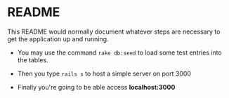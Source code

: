 # README

This README would normally document whatever steps are necessary to get the
application up and running.

- You may use the command `rake db:seed` to load some test entries into the tables.

- Then you type `rails s` to host a simple server on port 3000

- Finally you're going to be able access **localhost:3000**